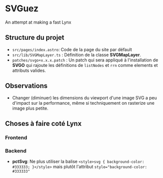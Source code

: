 # SVGuez

An attempt at making a fast Lynx

## Structure du projet

- `src/pages/index.astro`: Code de la page du site par défault
- `src/lib/SVGMapLayer.ts` : Définition de la classe **SVGMapLayer**.
- `patches/svgo+x.x.x.patch` : Un patch qui sera appliqué à l'installation de **SVGO** qui rajoute les définitions de `listNodes` et `rrn` comme elements et attributs valides.

## Observations

- Changer (diminuer) les dimensions du viewport d'une image SVG a peu d'impact sur la performance, même si techniquement on rasterize une image plus petite.

## Choses à faire coté Lynx

### Frontend

### Backend

- **pctSvg**: Ne plus utiliser la balise `<style>svg { background-color: #333333; }</style>` mais plutôt l'attribut `style="background-color: #333333"`
